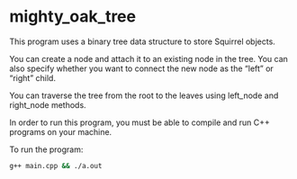 # mighty_oak_tree

This program uses a binary tree data structure to store Squirrel objects.

You can create a node and attach it to an existing node in the tree. You can also specify whether you want to connect the new node as the “left” or “right” child.

You can traverse the tree from the root to the leaves using left_node and right_node methods.

In order to run this program, you must be able to compile and run C++ programs on your machine.

To run the program:
```bash
g++ main.cpp && ./a.out
```